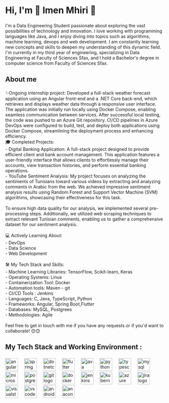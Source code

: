 <h1 align="left">Hi, I'm 🌸 Imen Mhiri 🌸</h1>

###

<p align="left">I'm a Data Engineering Student passionate about exploring the vast possibilities of technology and innovation. I love working with programming languages like Java, and I enjoy diving into topics such as algorithms, machine learning, devops and web development. I am constantly learning new concepts and skills to deepen my understanding of this dynamic field.<br>I'm currently in my third year of engineering, specializing in Data Engineering at Faculty of Sciences  Sfax, and I hold a Bachelor's degree in computer science from Faculty of Sciences Sfax.</p>

###

<h2 align="left">About me</h2>

###

<p align="left">✨Ongoing internship project: Developed a full-stack weather forecast application using an Angular front-end and a .NET Core back-end, which retrieves and displays weather data through a responsive user interface. The application was initially run locally using Docker Compose, enabling seamless communication between services. After successful local testing, the code was pushed to an Azure Git repository. CI/CD pipelines in Azure DevOps were configured to build, test, and deploy both applications using Docker Compose, streamlining the deployment process and enhancing efficiency.<br>🎓 Completed Projects:<br>- Digital Banking Application: A full-stack project designed to provide efficient client and bank account management. This application features a user-friendly interface that allows clients to effortlessly manage their accounts, view transaction histories, and perform essential banking operations. <br>- YouTube Sentiment Analysis: My project focuses on analyzing the sentiments of Tunisians toward various videos by extracting and analyzing comments in Arabic from the web. We achieved impressive sentiment analysis results using Random Forest and Support Vector Machine (SVM) algorithms, showcasing their effectiveness for this task.<br><br>To ensure high data quality for our analysis, we implemented several pre-processing steps. Additionally, we utilized web scraping techniques to extract relevant Tunisian comments, enabling us to gather a comprehensive dataset for our sentiment analysis.<br><br>💻 Actively Learning About:<br>- DevOps<br>- Data Science<br>- Web Development<br><br>🛠️ My Tech Stack and Skills:<br>- Machine Learning Libraries: TensorFlow, Scikit-learn, Keras<br>- Operating Systems: Linux<br>- Containerization Tool: Docker<br>- Automation tools: Maven - git<br>- CI/CD Tools : Jenkins<br>- Languages: C, Java, TypeScript, Python<br>- Frameworks: Angular, Spring Boot,Flutter<br>- Databases: MySQL, Postgrees<br>- Methodologies: Agile<br><br>Feel free to get in touch with me if you have any requests or if you'd want to collaborate! 😊😊</p>

###

<h2 align="left">My Tech Stack and Working Environment :</h2>

###

<div align="left">
  <img src="https://cdn.jsdelivr.net/gh/devicons/devicon/icons/angularjs/angularjs-original.svg" height="40" alt="angularjs logo"  />
  <img width="12" />
  <img src="https://cdn.jsdelivr.net/gh/devicons/devicon/icons/spring/spring-original.svg" height="40" alt="spring logo"  />
  <img width="12" />
  <img src="https://cdn.jsdelivr.net/gh/devicons/devicon/icons/dotnetcore/dotnetcore-original.svg" height="40" alt="dotnetcore logo"  />
  <img width="12" />
  <img src="https://cdn.jsdelivr.net/gh/devicons/devicon/icons/flutter/flutter-original.svg" height="40" alt="flutter logo"  />
  <img width="12" />
  <img src="https://cdn.jsdelivr.net/gh/devicons/devicon/icons/java/java-original.svg" height="40" alt="java logo"  />
  <img width="12" />
  <img src="https://cdn.jsdelivr.net/gh/devicons/devicon/icons/python/python-original.svg" height="40" alt="python logo"  />
  <img width="12" />
  <img src="https://cdn.jsdelivr.net/gh/devicons/devicon/icons/typescript/typescript-original.svg" height="40" alt="typescript logo"  />
  <img width="12" />
  <img src="https://cdn.jsdelivr.net/gh/devicons/devicon/icons/mysql/mysql-original.svg" height="40" alt="mysql logo"  />
  <img width="12" />
  <img src="https://cdn.jsdelivr.net/gh/devicons/devicon/icons/microsoftsqlserver/microsoftsqlserver-plain.svg" height="40" alt="microsoftsqlserver logo"  />
  <img width="12" />
  <img src="https://cdn.jsdelivr.net/gh/devicons/devicon/icons/postgresql/postgresql-original.svg" height="40" alt="postgresql logo"  />
  <img width="12" />
  <img src="https://cdn.jsdelivr.net/gh/devicons/devicon/icons/git/git-original.svg" height="40" alt="git logo"  />
  <img width="12" />
  <img src="https://cdn.jsdelivr.net/gh/devicons/devicon/icons/docker/docker-original.svg" height="40" alt="docker logo"  />
  <img width="12" />
  <img src="https://cdn.jsdelivr.net/gh/devicons/devicon/icons/jenkins/jenkins-line.svg" height="40" alt="jenkins logo"  />
  <img width="12" />
  <img src="https://cdn.jsdelivr.net/gh/devicons/devicon/icons/kubernetes/kubernetes-plain.svg" height="40" alt="kubernetes logo"  />
  <img width="12" />
  <img src="https://cdn.jsdelivr.net/gh/devicons/devicon/icons/azure/azure-original.svg" height="40" alt="azure logo"  />
  <img width="12" />
  <img src="https://cdn.jsdelivr.net/gh/devicons/devicon/icons/jira/jira-original.svg" height="40" alt="jira logo"  />
  <img width="12" />
  <img src="https://cdn.jsdelivr.net/gh/devicons/devicon/icons/visualstudio/visualstudio-plain.svg" height="40" alt="visualstudio logo"  />
  <img width="12" />
  <img src="https://cdn.jsdelivr.net/gh/devicons/devicon/icons/vscode/vscode-original.svg" height="40" alt="vscode logo"  />
  <img width="12" />
  <img src="https://cdn.jsdelivr.net/gh/devicons/devicon/icons/androidstudio/androidstudio-original.svg" height="40" alt="androidstudio logo"  />
  <img width="12" />
  <img src="https://cdn.jsdelivr.net/gh/devicons/devicon/icons/anaconda/anaconda-original.svg" height="40" alt="anaconda logo"  />
</div>

###

